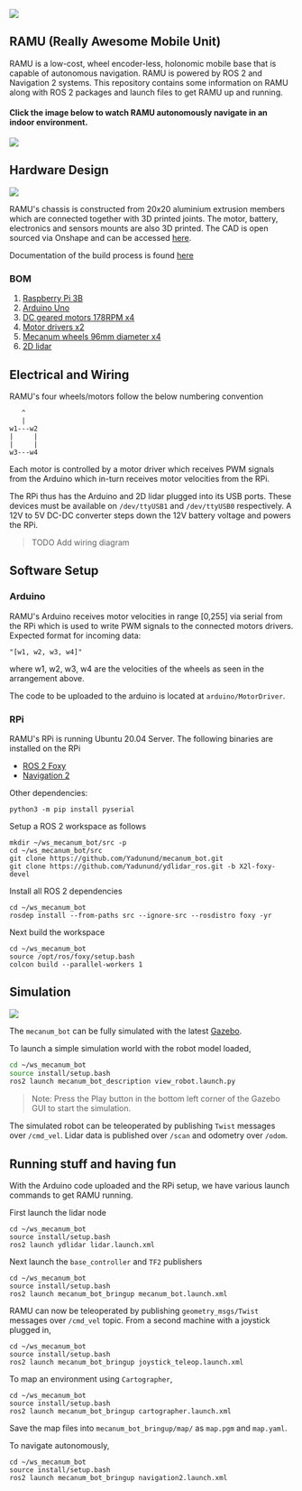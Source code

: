 ![](docs/media/ramu.jpg)

## RAMU (Really Awesome Mobile Unit)

RAMU is a low-cost, wheel encoder-less, holonomic mobile base that is capable of autonomous navigation. RAMU is powered by ROS 2 and Navigation 2 systems. This repository contains some information on RAMU along with ROS 2 packages and launch files to get RAMU up and running.

#### Click the image below to watch RAMU autonomously navigate in an indoor environment.

[![](docs/media/autonomous_navigation.jpeg)](https://www.youtube.com/watch?v=9J7-lWX2Y_A&feature=youtu.be)


## Hardware Design

![](docs/media/ramu_cad.jpg)

RAMU's chassis is constructed from 20x20 aluminium extrusion members which are connected together with 3D printed joints. The motor, battery, electronics and sensors mounts are also 3D printed. The CAD is open sourced via Onshape and can be accessed [here](https://cad.onshape.com/documents/ce8bdc9f696707bc50d70932/w/ef0d68341801b7ffe4e012c3/e/bb0d1657fc848bdd1addb320).

Documentation of the build process is found [here](https://www.yadunundvijay.com/ramu)

### BOM
1. [Raspberry Pi 3B](https://www.raspberrypi.org/products/raspberry-pi-3-model-b/)
2. [Arduino Uno](https://store.arduino.cc/usa/arduino-uno-rev3)
3. [DC geared motors 178RPM x4](https://www.aliexpress.com/item/32999954820.html?spm=a2g0s.9042311.0.0.65cf4c4dNaN8tW)
4. [Motor drivers x2](https://www.aliexpress.com/item/4000099388630.html?spm=a2g0s.9042311.0.0.65cf4c4dNaN8tW)
5. [Mecanum wheels 96mm diameter x4](https://www.aliexpress.com/item/4001118452729.html?spm=a2g0s.9042311.0.0.65cf4c4dNaN8tW)
6. [2D lidar](https://www.aliexpress.com/item/4000018415971.html?spm=a2g0s.9042311.0.0.65cf4c4dNaN8tW)

## Electrical and Wiring

RAMU's four wheels/motors follow the below numbering convention

```
   ^
   |
w1---w2
|     |
|     |
w3---w4
```

Each motor is controlled by a motor driver which receives PWM signals from the Arduino which in-turn receives motor velocities from the RPi.

The RPi thus has the Arduino and 2D lidar plugged into its USB ports. These devices must be available on `/dev/ttyUSB1` and `/dev/ttyUSB0` respectively. A 12V to 5V DC-DC converter steps down the 12V battery voltage and powers the RPi.

> TODO Add wiring diagram


## Software Setup

### Arduino

RAMU's Arduino receives motor velocities in range [0,255] via serial from the RPi which is used to write PWM signals to the connected motors drivers. Expected format for incoming data:
```
"[w1, w2, w3, w4]"
```

where w1, w2, w3, w4 are the velocities of the wheels as seen in the arrangement above.


The code to be uploaded to the arduino is located at `arduino/MotorDriver`.

### RPi
RAMU's RPi is running Ubuntu 20.04 Server. The following binaries are installed on the RPi

* [ROS 2 Foxy](https://index.ros.org/doc/ros2/Installation/Foxy/Linux-Install-Debians/)
* [Navigation 2](https://navigation.ros.org/build_instructions/index.html#install)

Other dependencies:
```
python3 -m pip install pyserial
```

Setup a ROS 2 workspace as follows

```
mkdir ~/ws_mecanum_bot/src -p
cd ~/ws_mecanum_bot/src
git clone https://github.com/Yadunund/mecanum_bot.git
git clone https://github.com/Yadunund/ydlidar_ros.git -b X2l-foxy-devel
```

Install all ROS 2 dependencies
```
cd ~/ws_mecanum_bot
rosdep install --from-paths src --ignore-src --rosdistro foxy -yr
```

Next build the workspace
```
cd ~/ws_mecanum_bot
source /opt/ros/foxy/setup.bash
colcon build --parallel-workers 1
```

## Simulation
![](./docs/media/simulation.png)

The `mecanum_bot` can be fully simulated with the latest [Gazebo](https://gazebosim.org/home).

To launch a simple simulation world with the robot model loaded,
```bash
cd ~/ws_mecanum_bot
source install/setup.bash
ros2 launch mecanum_bot_description view_robot.launch.py
```
> Note: Press the Play button in the bottom left corner of the Gazebo GUI to start the simulation.

The simulated robot can be teleoperated by publishing `Twist` messages over `/cmd_vel`.
Lidar data is published over `/scan` and odometry over `/odom`.

## Running stuff and having fun

With the Arduino code uploaded and the RPi setup, we have various launch commands to get RAMU running.

First launch the lidar node
```
cd ~/ws_mecanum_bot
source install/setup.bash
ros2 launch ydlidar lidar.launch.xml
```

Next launch the `base_controller` and `TF2` publishers
```
cd ~/ws_mecanum_bot
source install/setup.bash
ros2 launch mecanum_bot_bringup mecanum_bot.launch.xml
```

RAMU can now be teleoperated by publishing `geometry_msgs/Twist` messages over `/cmd_vel` topic. From a second machine with a joystick plugged in,
```
cd ~/ws_mecanum_bot
source install/setup.bash
ros2 launch mecanum_bot_bringup joystick_teleop.launch.xml
```

To map an environment using `Cartographer`,
```
cd ~/ws_mecanum_bot
source install/setup.bash
ros2 launch mecanum_bot_bringup cartographer.launch.xml
```

Save the map files into `mecanum_bot_bringup/map/` as `map.pgm` and `map.yaml`.

To navigate autonomously,
```
cd ~/ws_mecanum_bot
source install/setup.bash
ros2 launch mecanum_bot_bringup navigation2.launch.xml
```
